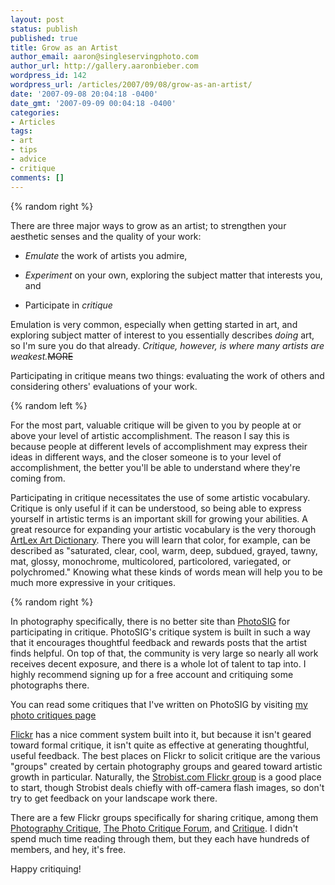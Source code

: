 ```yaml
---
layout: post
status: publish
published: true
title: Grow as an Artist
author_email: aaron@singleservingphoto.com
author_url: http://gallery.aaronbieber.com
wordpress_id: 142
wordpress_url: /articles/2007/09/08/grow-as-an-artist/
date: '2007-09-08 20:04:18 -0400'
date_gmt: '2007-09-09 00:04:18 -0400'
categories:
- Articles
tags:
- art
- tips
- advice
- critique
comments: []
---
```

{% random right %}

There are three major ways to grow as an artist; to strengthen your aesthetic
senses and the quality of your work:

* *Emulate* the work of artists you admire,

* *Experiment* on your own, exploring the subject matter that interests you, and

* Participate in *critique*

Emulation is very common, especially when getting started in art, and exploring
subject matter of interest to you essentially describes _doing_ art, so I'm sure
you do that already. *Critique, however, is where many artists are
weakest.*~~MORE~~

Participating in critique means two things: evaluating the work of others and
considering others' evaluations of your work.

{% random left %}

For the most part, valuable critique will be given to you by people at or above
your level of artistic accomplishment. The reason I say this is because people
at different levels of accomplishment may express their ideas in different ways,
and the closer someone is to your level of accomplishment, the better you'll be
able to understand where they're coming from.

Participating in critique necessitates the use of some artistic
vocabulary. Critique is only useful if it can be understood, so being able to
express yourself in artistic terms is an important skill for growing your
abilities. A great resource for expanding your artistic vocabulary is the very
thorough [ArtLex Art Dictionary](http://www.artlex.com). There you will learn
that color, for example, can be described as "saturated, clear, cool, warm,
deep, subdued, grayed, tawny, mat, glossy, monochrome, multicolored,
particolored, variegated, or polychromed." Knowing what these kinds of words
mean will help you to be much more expressive in your critiques.

{% random right %}

In photography specifically, there is no better site
than [PhotoSIG](http://www.photosig.com) for participating in critique.
PhotoSIG's critique system is built in such a way that it encourages thoughtful
feedback and rewards posts that the artist finds helpful. On top of that, the
community is very large so nearly all work receives decent exposure, and there
is a whole lot of talent to tap into. I highly recommend signing up for a free
account and critiquing some photographs there.

You can read some critiques that I've written on PhotoSIG by
visiting
[my photo critiques page](http://www.photosig.com/go/users/userphotocritiques?id=146708)

[Flickr](http://www.flickr.com) has a nice comment system built into it, but
because it isn't geared toward formal critique, it isn't quite as effective at
generating thoughtful, useful feedback. The best places on Flickr to solicit
critique are the various "groups" created by certain photography groups and
geared toward artistic growth in particular.  Naturally,
the [Strobist.com Flickr group](http://flickr.com/groups/strobist/) is a good
place to start, though Strobist deals chiefly with off-camera flash images, so
don't try to get feedback on your landscape work there.

There are a few Flickr groups specifically for sharing critique, among
them
[Photography Critique](http://flickr.com/groups/photographycritique/),
[The Photo Critique Forum](http://flickr.com/groups/photocritiqueforum/),
and [Critique](http://flickr.com/groups/critique/). I didn't spend much time
reading through them, but they each have hundreds of members, and hey, it's
free.

Happy critiquing!
